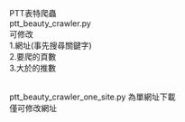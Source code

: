 PTT表特爬蟲<br/>
ptt_beauty_crawler.py<br/>
可修改<br/>
1.網址(事先搜尋關鍵字)<br/>
2.要爬的頁數<br/>
3.大於的推數<br/>
<br/>

ptt_beauty_crawler_one_site.py 為單網址下載<br/>
僅可修改網址
